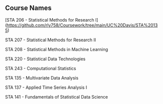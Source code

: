 ## Course Names

[STA 206 - Statistical Methods for Research I] (https://github.com/rly758/Coursework/tree/main/UC%20Davis/STA%20135)

STA 207 - Statistical Methods for Research II

STA 208 - Statistical Methods in Machine Learning

STA 220 - Statistical Data Technologies

STA 243 - Computational Statistics

STA 135 - Multivariate Data Analysis

STA 137 - Applied Time Series Analysis I

STA 141 - Fundamentals of Statistical Data Science
